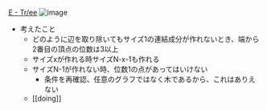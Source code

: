 
[E - Tr/ee](https://atcoder.jp/contests/arc103/tasks/arc103_c)
![image](https://gyazo.com/83c5876ac46283a866b2c1c3e8a07dfe/thumb/1000)
- 考えたこと
    - どのように辺を取り除いてもサイズ1の連結成分が作れないとき、端から2番目の頂点の位数は3以上
    - サイズxが作れる時サイズN-x-1も作れる
    - サイズN-1が作れない時、位数1の点があってはいけない
        - 条件を再確認、任意のグラフではなく木であるから、これはありえない
    - [[doing]]
